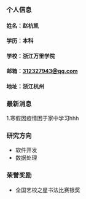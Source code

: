 ### 个人信息       
#### 姓名：赵杭凯
#### 学历：本科
#### 学校：浙江万里学院
#### 邮箱：312327943@qq.com
#### 地址：浙江杭州

### 最新消息
 1.寒假因疫情困于家中学习hhh
 
### 研究方向
- 软件开发
- 数据处理

### 荣誉奖励
- 全国艺校之星书法比赛银奖

